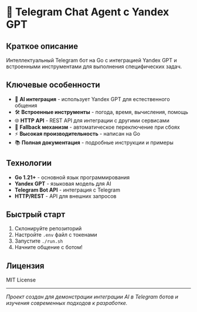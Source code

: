 # 🤖 Telegram Chat Agent с Yandex GPT

## Краткое описание

Интеллектуальный Telegram бот на Go с интеграцией Yandex GPT и встроенными инструментами для выполнения специфических задач.

## Ключевые особенности

- 🧠 **AI интеграция** - использует Yandex GPT для естественного общения
- 🛠️ **Встроенные инструменты** - погода, время, вычисления, помощь
- 🌐 **HTTP API** - REST API для интеграции с другими сервисами
- 🔄 **Fallback механизм** - автоматическое переключение при сбоях
- ⚡ **Высокая производительность** - написан на Go
- 📚 **Полная документация** - подробные инструкции и примеры

## Технологии

- **Go 1.21+** - основной язык программирования
- **Yandex GPT** - языковая модель для AI
- **Telegram Bot API** - интеграция с Telegram
- **HTTP/REST** - API для внешних запросов

## Быстрый старт

1. Склонируйте репозиторий
2. Настройте `.env` файл с токенами
3. Запустите `./run.sh`
4. Начните общение с ботом!

## Лицензия

MIT License

---

*Проект создан для демонстрации интеграции AI в Telegram ботов и изучения современных подходов к разработке.*
